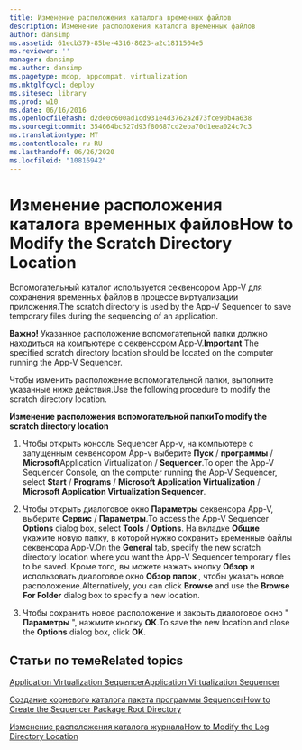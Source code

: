 ```yaml
---
title: Изменение расположения каталога временных файлов
description: Изменение расположения каталога временных файлов
author: dansimp
ms.assetid: 61ecb379-85be-4316-8023-a2c1811504e5
ms.reviewer: ''
manager: dansimp
ms.author: dansimp
ms.pagetype: mdop, appcompat, virtualization
ms.mktglfcycl: deploy
ms.sitesec: library
ms.prod: w10
ms.date: 06/16/2016
ms.openlocfilehash: d2de0c600ad1cd931e4d3762a2d73fce90b4a638
ms.sourcegitcommit: 354664bc527d93f80687cd2eba70d1eea024c7c3
ms.translationtype: MT
ms.contentlocale: ru-RU
ms.lasthandoff: 06/26/2020
ms.locfileid: "10816942"
---
```

# <span data-ttu-id="e792b-103">Изменение расположения каталога временных файлов</span><span class="sxs-lookup"><span data-stu-id="e792b-103">How to Modify the Scratch Directory Location</span></span>


<span data-ttu-id="e792b-104">Вспомогательный каталог используется секвенсором App-V для сохранения временных файлов в процессе виртуализации приложения.</span><span class="sxs-lookup"><span data-stu-id="e792b-104">The scratch directory is used by the App-V Sequencer to save temporary files during the sequencing of an application.</span></span>

<span data-ttu-id="e792b-105">**Важно!**  Указанное расположение вспомогательной папки должно находиться на компьютере с секвенсором App-V.</span><span class="sxs-lookup"><span data-stu-id="e792b-105">**Important** The specified scratch directory location should be located on the computer running the App-V Sequencer.</span></span>

 

<span data-ttu-id="e792b-106">Чтобы изменить расположение вспомогательной папки, выполните указанные ниже действия.</span><span class="sxs-lookup"><span data-stu-id="e792b-106">Use the following procedure to modify the scratch directory location.</span></span>

**<span data-ttu-id="e792b-107">Изменение расположения вспомогательной папки</span><span class="sxs-lookup"><span data-stu-id="e792b-107">To modify the scratch directory location</span></span>**

1.  <span data-ttu-id="e792b-108">Чтобы открыть консоль Sequencer App-v, на компьютере с запущенным секвенсором App-v выберите **Пуск**  /  **программы**  /  **Microsoft**Application Virtualization  /  **Sequencer**.</span><span class="sxs-lookup"><span data-stu-id="e792b-108">To open the App-V Sequencer Console, on the computer running the App-V Sequencer, select **Start** / **Programs** / **Microsoft Application Virtualization** / **Microsoft Application Virtualization Sequencer**.</span></span>

2.  <span data-ttu-id="e792b-109">Чтобы открыть диалоговое окно **Параметры** секвенсора App-V, выберите **Сервис**  /  **Параметры**.</span><span class="sxs-lookup"><span data-stu-id="e792b-109">To access the App-V Sequencer **Options** dialog box, select **Tools** / **Options**.</span></span> <span data-ttu-id="e792b-110">На вкладке **Общие** укажите новую папку, в которой нужно сохранить временные файлы секвенсора App-V.</span><span class="sxs-lookup"><span data-stu-id="e792b-110">On the **General** tab, specify the new scratch directory location where you want the App-V Sequencer temporary files to be saved.</span></span> <span data-ttu-id="e792b-111">Кроме того, вы можете нажать кнопку **Обзор** и использовать диалоговое окно **Обзор папок** , чтобы указать новое расположение.</span><span class="sxs-lookup"><span data-stu-id="e792b-111">Alternatively, you can click **Browse** and use the **Browse For Folder** dialog box to specify a new location.</span></span>

3.  <span data-ttu-id="e792b-112">Чтобы сохранить новое расположение и закрыть диалоговое окно " **Параметры** ", нажмите кнопку **ОК**.</span><span class="sxs-lookup"><span data-stu-id="e792b-112">To save the new location and close the **Options** dialog box, click **OK**.</span></span>

## <span data-ttu-id="e792b-113">Статьи по теме</span><span class="sxs-lookup"><span data-stu-id="e792b-113">Related topics</span></span>


[<span data-ttu-id="e792b-114">Application Virtualization Sequencer</span><span class="sxs-lookup"><span data-stu-id="e792b-114">Application Virtualization Sequencer</span></span>](application-virtualization-sequencer.md)

[<span data-ttu-id="e792b-115">Создание корневого каталога пакета программы Sequencer</span><span class="sxs-lookup"><span data-stu-id="e792b-115">How to Create the Sequencer Package Root Directory</span></span>](how-to-create-the-sequencer-package-root-directory.md)

[<span data-ttu-id="e792b-116">Изменение расположения каталога журнала</span><span class="sxs-lookup"><span data-stu-id="e792b-116">How to Modify the Log Directory Location</span></span>](how-to-modify-the-log-directory-location.md)

 

 





